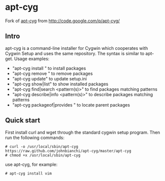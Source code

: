 apt-cyg
=======

Fork of [apt-cyg](http://code.google.com/p/apt-cyg/) from http://code.google.com/p/apt-cyg/

Intro
-----
apt-cyg is a command-line installer for Cygwin which cooperates with Cygwin Setup and uses the same repository. The syntax is similar to apt-get. Usage examples:

* "apt-cyg install <package names>" to install packages
* "apt-cyg remove <package names>" to remove packages
* "apt-cyg update" to update setup.ini
* "apt-cyg show|list" to show installed packages
* "apt-cyg find|search <pattern(s)>" to find packages matching patterns
* "apt-cyg describe|info <pattern(s)>" to describe packages matching patterns
* "apt-cyg packageof|provides <commands or files>" to locate parent packages

Quick start
-----------
First install curl and wget through the standard cygwin setup program. Then run the following commands:

    # curl -o /usr/local/sbin/apt-cyg https://raw.github.com/johnbianchi/apt-cyg/master/apt-cyg
    # chmod +x /usr/local/sbin/apt-cyg

use apt-cyg, for example:

    # apt-cyg install vim
